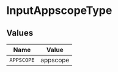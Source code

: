 # InputAppscopeType


## Values

| Name       | Value      |
| ---------- | ---------- |
| `APPSCOPE` | appscope   |